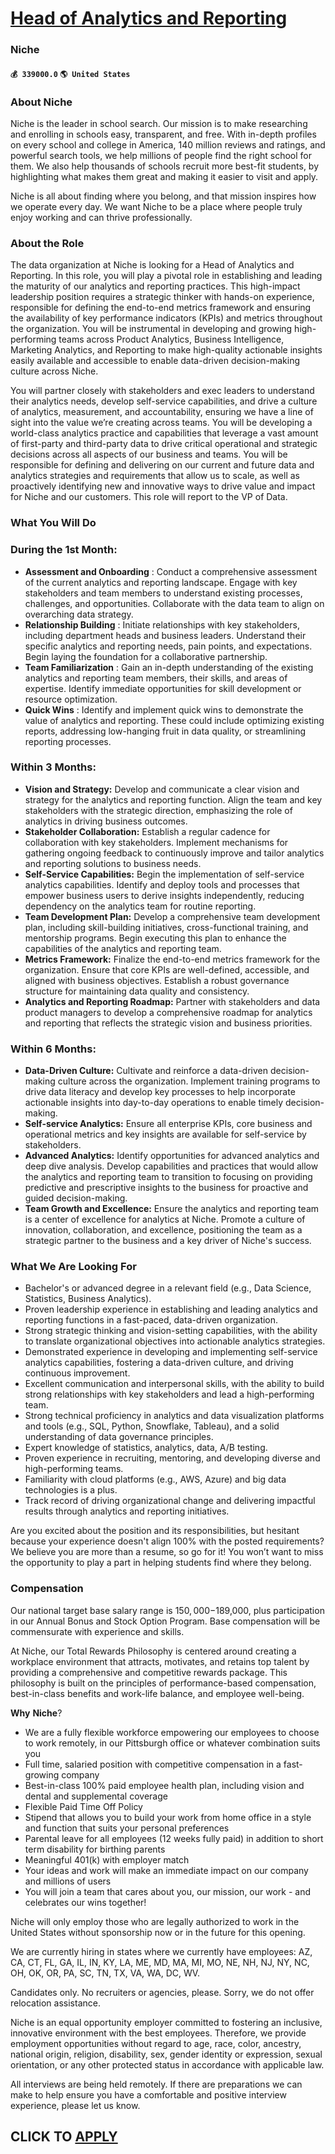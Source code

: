 # [Head of Analytics and Reporting](https://www.remotewlb.com/apply/head-of-analytics-and-reporting)  
### Niche  
#### `💰 339000.0` `🌎 United States`  

### About Niche

Niche is the leader in school search. Our mission is to make researching and enrolling in schools easy, transparent, and free. With in-depth profiles on every school and college in America, 140 million reviews and ratings, and powerful search tools, we help millions of people find the right school for them. We also help thousands of schools recruit more best-fit students, by highlighting what makes them great and making it easier to visit and apply.

Niche is all about finding where you belong, and that mission inspires how we operate every day. We want Niche to be a place where people truly enjoy working and can thrive professionally.

### About the Role

The data organization at Niche is looking for a Head of Analytics and Reporting. In this role, you will play a pivotal role in establishing and leading the maturity of our analytics and reporting practices. This high-impact leadership position requires a strategic thinker with hands-on experience, responsible for defining the end-to-end metrics framework and ensuring the availability of key performance indicators (KPIs) and metrics throughout the organization. You will be instrumental in developing and growing high-performing teams across Product Analytics, Business Intelligence, Marketing Analytics, and Reporting to make high-quality actionable insights easily available and accessible to enable data-driven decision-making culture across Niche.

You will partner closely with stakeholders and exec leaders to understand their analytics needs, develop self-service capabilities, and drive a culture of analytics, measurement, and accountability, ensuring we have a line of sight into the value we’re creating across teams. You will be developing a world-class analytics practice and capabilities that leverage a vast amount of first-party and third-party data to drive critical operational and strategic decisions across all aspects of our business and teams. You will be responsible for defining and delivering on our current and future data and analytics strategies and requirements that allow us to scale, as well as proactively identifying new and innovative ways to drive value and impact for Niche and our customers. This role will report to the VP of Data.

### What You Will Do

### During the 1st Month:

  *  **Assessment and Onboarding** : Conduct a comprehensive assessment of the current analytics and reporting landscape. Engage with key stakeholders and team members to understand existing processes, challenges, and opportunities. Collaborate with the data team to align on overarching data strategy.
  *  **Relationship Building** : Initiate relationships with key stakeholders, including department heads and business leaders. Understand their specific analytics and reporting needs, pain points, and expectations. Begin laying the foundation for a collaborative partnership.
  *  **Team Familiarization** : Gain an in-depth understanding of the existing analytics and reporting team members, their skills, and areas of expertise. Identify immediate opportunities for skill development or resource optimization.
  *  **Quick Wins** : Identify and implement quick wins to demonstrate the value of analytics and reporting. These could include optimizing existing reports, addressing low-hanging fruit in data quality, or streamlining reporting processes.

### Within 3 Months:

  *  **Vision and Strategy:** Develop and communicate a clear vision and strategy for the analytics and reporting function. Align the team and key stakeholders with the strategic direction, emphasizing the role of analytics in driving business outcomes.
  *  **Stakeholder Collaboration:** Establish a regular cadence for collaboration with key stakeholders. Implement mechanisms for gathering ongoing feedback to continuously improve and tailor analytics and reporting solutions to business needs.
  *  **Self-Service Capabilities:** Begin the implementation of self-service analytics capabilities. Identify and deploy tools and processes that empower business users to derive insights independently, reducing dependency on the analytics team for routine reporting.
  *  **Team Development Plan:** Develop a comprehensive team development plan, including skill-building initiatives, cross-functional training, and mentorship programs. Begin executing this plan to enhance the capabilities of the analytics and reporting team.
  *  **Metrics Framework:** Finalize the end-to-end metrics framework for the organization. Ensure that core KPIs are well-defined, accessible, and aligned with business objectives. Establish a robust governance structure for maintaining data quality and consistency.
  *  **Analytics and Reporting Roadmap:** Partner with stakeholders and data product managers to develop a comprehensive roadmap for analytics and reporting that reflects the strategic vision and business priorities.

### Within 6 Months:

  *  **Data-Driven Culture:** Cultivate and reinforce a data-driven decision-making culture across the organization. Implement training programs to drive data literacy and develop key processes to help incorporate actionable insights into day-to-day operations to enable timely decision-making.
  *  **Self-service Analytics:** Ensure all enterprise KPIs, core business and operational metrics and key insights are available for self-service by stakeholders.
  *  **Advanced Analytics:** Identify opportunities for advanced analytics and deep dive analysis. Develop capabilities and practices that would allow the analytics and reporting team to transition to focusing on providing predictive and prescriptive insights to the business for proactive and guided decision-making.
  *  **Team Growth and Excellence:** Ensure the analytics and reporting team is a center of excellence for analytics at Niche. Promote a culture of innovation, collaboration, and excellence, positioning the team as a strategic partner to the business and a key driver of Niche's success.

### What We Are Looking For

  * Bachelor's or advanced degree in a relevant field (e.g., Data Science, Statistics, Business Analytics).
  * Proven leadership experience in establishing and leading analytics and reporting functions in a fast-paced, data-driven organization.
  * Strong strategic thinking and vision-setting capabilities, with the ability to translate organizational objectives into actionable analytics strategies.
  * Demonstrated experience in developing and implementing self-service analytics capabilities, fostering a data-driven culture, and driving continuous improvement.
  * Excellent communication and interpersonal skills, with the ability to build strong relationships with key stakeholders and lead a high-performing team.
  * Strong technical proficiency in analytics and data visualization platforms and tools (e.g., SQL, Python, Snowflake, Tableau), and a solid understanding of data governance principles.
  * Expert knowledge of statistics, analytics, data, A/B testing.
  * Proven experience in recruiting, mentoring, and developing diverse and high-performing teams.
  * Familiarity with cloud platforms (e.g., AWS, Azure) and big data technologies is a plus.
  * Track record of driving organizational change and delivering impactful results through analytics and reporting initiatives.

Are you excited about the position and its responsibilities, but hesitant because your experience doesn't align 100% with the posted requirements? We believe you are more than a resume, so go for it! You won’t want to miss the opportunity to play a part in helping students find where they belong.

### Compensation

Our national target base salary range is $150,000-$189,000, plus participation in our Annual Bonus and Stock Option Program. Base compensation will be commensurate with experience and skills.

At Niche, our Total Rewards Philosophy is centered around creating a workplace environment that attracts, motivates, and retains top talent by providing a comprehensive and competitive rewards package. This philosophy is built on the principles of performance-based compensation, best-in-class benefits and work-life balance, and employee well-being.

 **Why** **Niche**?

  * We are a fully flexible workforce empowering our employees to choose to work remotely, in our Pittsburgh office or whatever combination suits you
  * Full time, salaried position with competitive compensation in a fast-growing company
  * Best-in-class 100% paid employee health plan, including vision and dental and supplemental coverage
  * Flexible Paid Time Off Policy
  * Stipend that allows you to build your work from home office in a style and function that suits your personal preferences
  * Parental leave for all employees (12 weeks fully paid) in addition to short term disability for birthing parents
  * Meaningful 401(k) with employer match
  * Your ideas and work will make an immediate impact on our company and millions of users
  * You will join a team that cares about you, our mission, our work - and celebrates our wins together!

Niche will only employ those who are legally authorized to work in the United States without sponsorship now or in the future for this opening.

We are currently hiring in states where we currently have employees: AZ, CA, CT, FL, GA, IL, IN, KY, LA, ME, MD, MA, MI, MO, NE, NH, NJ, NY, NC, OH, OK, OR, PA, SC, TN, TX, VA, WA, DC, WV.

Candidates only. No recruiters or agencies, please. Sorry, we do not offer relocation assistance.

Niche is an equal opportunity employer committed to fostering an inclusive, innovative environment with the best employees. Therefore, we provide employment opportunities without regard to age, race, color, ancestry, national origin, religion, disability, sex, gender identity or expression, sexual orientation, or any other protected status in accordance with applicable law.

All interviews are being held remotely. If there are preparations we can make to help ensure you have a comfortable and positive interview experience, please let us know.

  
## CLICK TO [APPLY](https://www.remotewlb.com/apply/head-of-analytics-and-reporting)

